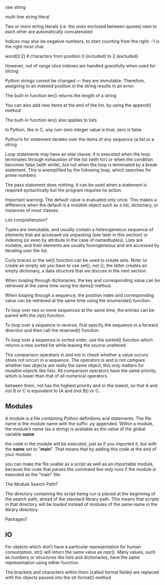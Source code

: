 raw string

multi-line string literal

Two or more string literals (i.e. the ones enclosed between quotes) next to each other are automatically concatenated

Indices may also be negative numbers, to start counting from the right: -1 is the right most char

word[0:2]  # characters from position 0 (included) to 2 (excluded)

However, out of range slice indexes are handled gracefully when used for slicing

Python strings cannot be changed — they are immutable. Therefore, assigning to an indexed position in the string results in an error:

The built-in function len() returns the length of a string

You can also add new items at the end of the list, by using the append() method

The built-in function len() also applies to lists

In Python, like in C, any non-zero integer value is true; zero is false

Python’s for statement iterates over the items of any sequence (a list or a string

Loop statements may have an else clause; it is executed when the loop terminates through exhaustion of the list (with for) or when the condition becomes false (with while), but not when the loop is terminated by a break statement. This is exemplified by the following loop, which searches for prime numbers

The pass statement does nothing. It can be used when a statement is required syntactically but the program requires no action. 

Important warning: The default value is evaluated only once. This makes a difference when the default is a mutable object such as a list, dictionary, or instances of most classes.

List comprehension?

Tuples are immutable, and usually contain a heterogeneous sequence of elements that are accessed via unpacking (see later in this section) or indexing (or even by attribute in the case of namedtuples). Lists are mutable, and their elements are usually homogeneous and are accessed by iterating over the list.

Curly braces or the set() function can be used to create sets. Note: to create an empty set you have to use set(), not {}; the latter creates an empty dictionary, a data structure that we discuss in the next section.

When looping through dictionaries, the key and corresponding value can be retrieved at the same time using the items() method.

When looping through a sequence, the position index and corresponding value can be retrieved at the same time using the enumerate() function.

To loop over two or more sequences at the same time, the entries can be paired with the zip() function.

To loop over a sequence in reverse, first specify the sequence in a forward direction and then call the reversed() function.

To loop over a sequence in sorted order, use the sorted() function which returns a new sorted list while leaving the source unaltered.

The comparison operators in and not in check whether a value occurs (does not occur) in a sequence. The operators is and is not compare whether two objects are really the same object; this only matters for mutable objects like lists. All comparison operators have the same priority, which is lower than that of all numerical operators.

between them, not has the highest priority and or the lowest, so that A and not B or C is equivalent to (A and (not B)) or C.

Modules
--------

A module is a file containing Python definitions and statements. The file name is the module name with the suffix .py appended. Within a module, the module’s name (as a string) is available as the value of the global variable __name__

the code in the module will be executed, just as if you imported it, but with the __name__ set to "__main__". That means that by adding this code at the end of your module:

you can make the file usable as a script as well as an importable module, because the code that parses the command line only runs if the module is executed as the “main” file:

The Module Search Path?

The directory containing the script being run is placed at the beginning of the search path, ahead of the standard library path. This means that scripts in that directory will be loaded instead of modules of the same name in the library directory.

Packages?


IO
-------

For objects which don’t have a particular representation for human consumption, str() will return the same value as repr(). Many values, such as numbers or structures like lists and dictionaries, have the same representation using either function.

The brackets and characters within them (called format fields) are replaced with the objects passed into the str.format() method

